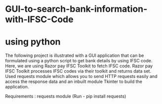 # GUI-to-search-bank-information-with-IFSC-Code
# using python

The following project is illustrated with a GUI application that can be formulated using a python
script to get bank details by using IFSC code. Here, we are using Razor pay IFSC Toolkit to fetch
IFSC code. Razor pay IFSC Toolkit processes IFSC codes via their toolkit and returns data set. Used
requests module which allows you to send HTTP requests easily and access the response data and an
inbuilt module Tkinter to build the application.


Requirements :
requests module
(Run - pip install requests)
